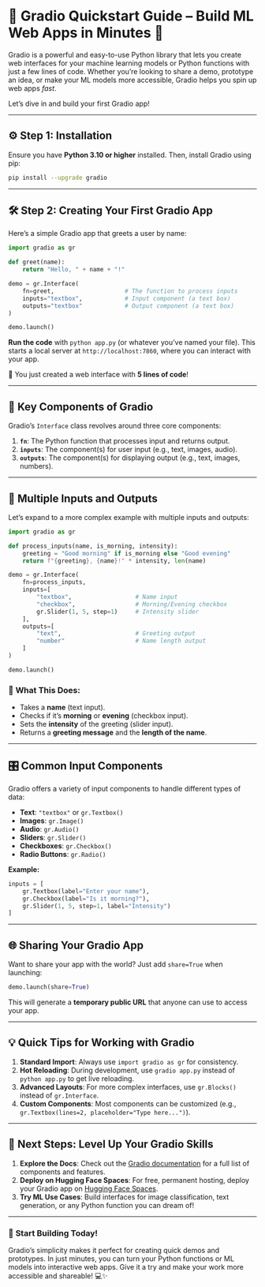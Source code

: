 # 🚀 **Gradio Quickstart Guide – Build ML Web Apps in Minutes** 🎨

Gradio is a powerful and easy-to-use Python library that lets you create web interfaces for your machine learning models or Python functions with just a few lines of code. Whether you’re looking to share a demo, prototype an idea, or make your ML models more accessible, Gradio helps you spin up web apps *fast*.

Let’s dive in and build your first Gradio app!

---

## ⚙️ **Step 1: Installation**

Ensure you have **Python 3.10 or higher** installed. Then, install Gradio using pip:

```bash
pip install --upgrade gradio
```

---

## 🛠️ **Step 2: Creating Your First Gradio App**

Here’s a simple Gradio app that greets a user by name:

```python
import gradio as gr

def greet(name):
    return "Hello, " + name + "!"

demo = gr.Interface(
    fn=greet,                    # The function to process inputs
    inputs="textbox",            # Input component (a text box)
    outputs="textbox"            # Output component (a text box)
)

demo.launch()
```

**Run the code** with `python app.py` (or whatever you’ve named your file). This starts a local server at `http://localhost:7860`, where you can interact with your app.

🎉 You just created a web interface with **5 lines of code**!

---

## 🔑 **Key Components of Gradio**

Gradio’s `Interface` class revolves around three core components:

1. **`fn`**: The Python function that processes input and returns output.  
2. **`inputs`**: The component(s) for user input (e.g., text, images, audio).  
3. **`outputs`**: The component(s) for displaying output (e.g., text, images, numbers).  

---

## 🔄 **Multiple Inputs and Outputs**

Let’s expand to a more complex example with multiple inputs and outputs:

```python
import gradio as gr

def process_inputs(name, is_morning, intensity):
    greeting = "Good morning" if is_morning else "Good evening"
    return f"{greeting}, {name}!" * intensity, len(name)

demo = gr.Interface(
    fn=process_inputs,
    inputs=[
        "textbox",                  # Name input
        "checkbox",                 # Morning/Evening checkbox
        gr.Slider(1, 5, step=1)     # Intensity slider
    ],
    outputs=[
        "text",                     # Greeting output
        "number"                    # Name length output
    ]
)

demo.launch()
```

### 📝 **What This Does:**

- Takes a **name** (text input).  
- Checks if it’s **morning** or **evening** (checkbox input).  
- Sets the **intensity** of the greeting (slider input).  
- Returns a **greeting message** and the **length of the name**.  

---

## 🎛️ **Common Input Components**

Gradio offers a variety of input components to handle different types of data:

- **Text**: `"textbox"` or `gr.Textbox()`  
- **Images**: `gr.Image()`  
- **Audio**: `gr.Audio()`  
- **Sliders**: `gr.Slider()`  
- **Checkboxes**: `gr.Checkbox()`  
- **Radio Buttons**: `gr.Radio()`  

**Example:**

```python
inputs = [
    gr.Textbox(label="Enter your name"),
    gr.Checkbox(label="Is it morning?"),
    gr.Slider(1, 5, step=1, label="Intensity")
]
```

---

## 🌐 **Sharing Your Gradio App**

Want to share your app with the world? Just add `share=True` when launching:

```python
demo.launch(share=True)
```

This will generate a **temporary public URL** that anyone can use to access your app.

---

## 💡 **Quick Tips for Working with Gradio**

1. **Standard Import**: Always use `import gradio as gr` for consistency.  
2. **Hot Reloading**: During development, use `gradio app.py` instead of `python app.py` to get live reloading.  
3. **Advanced Layouts**: For more complex interfaces, use `gr.Blocks()` instead of `gr.Interface`.  
4. **Custom Components**: Most components can be customized (e.g., `gr.Textbox(lines=2, placeholder="Type here...")`).  

---

## 🚀 **Next Steps: Level Up Your Gradio Skills**

1. **Explore the Docs**: Check out the [Gradio documentation](https://www.gradio.app/docs) for a full list of components and features.  
2. **Deploy on Hugging Face Spaces**: For free, permanent hosting, deploy your Gradio app on [Hugging Face Spaces](https://huggingface.co/spaces).  
3. **Try ML Use Cases**: Build interfaces for image classification, text generation, or any Python function you can dream of!  

---

### 🎉 **Start Building Today!**

Gradio’s simplicity makes it perfect for creating quick demos and prototypes. In just minutes, you can turn your Python functions or ML models into interactive web apps. Give it a try and make your work more accessible and shareable! 💻✨

